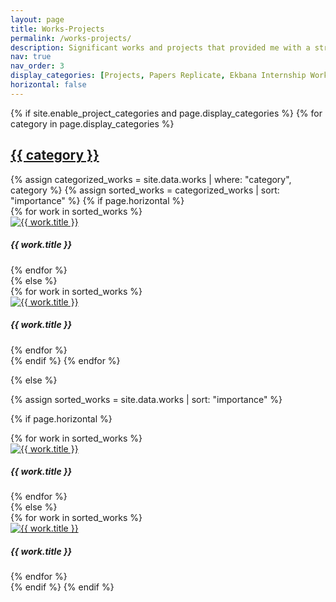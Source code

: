 ```yaml
---
layout: page
title: Works-Projects
permalink: /works-projects/
description: Significant works and projects that provided me with a strong foundational base and enriched my knowledge significantly
nav: true
nav_order: 3
display_categories: [Projects, Papers Replicate, Ekbana Internship Works, FuseMachine Semester Projects, Core ML Scratch, Hackathon Projects]
horizontal: false
---
```


<!-- pages/works-projects.md -->
<div class="work-project">
{% if site.enable_project_categories and page.display_categories %}
  <!-- Display categorized works/projects -->
  {% for category in page.display_categories %}
  <a id="{{ category }}" href=".#{{ category }}">
    <h2 class="category">{{ category }}</h2>
  </a>
  {% assign categorized_works = site.data.works | where: "category", category %}
  {% assign sorted_works = categorized_works | sort: "importance" %}
  <!-- Generate cards for each work/project -->
  {% if page.horizontal %}
  <div class="container">
    <div class="row row-cols-1 row-cols-md-2">
    {% for work in sorted_works %}
      <div class="col mb-4">
        <div class="card h-100">
          <a href="{{ work.link }}">
            <img src="{{ work.image }}" class="card-img-top" alt="{{ work.title }}">
          </a>
          <div class="card-body">
            <h5 class="card-title">{{ work.title }}</h5>
          </div>
        </div>
      </div>
    {% endfor %}
    </div>
  </div>
  {% else %}
  <div class="row row-cols-1 row-cols-md-3">
    {% for work in sorted_works %}
      <div class="col mb-4">
        <div class="card h-100">
          <a href="{{ work.link }}">
            <img src="{{ work.image }}" class="card-img-top" alt="{{ work.title }}">
          </a>
          <div class="card-body">
            <h5 class="card-title">{{ work.title }}</h5>
          </div>
        </div>
      </div>
    {% endfor %}
  </div>
  {% endif %}
  {% endfor %}

{% else %}

<!-- Display works/projects without categories -->

{% assign sorted_works = site.data.works | sort: "importance" %}

  <!-- Generate cards for each work/project -->

{% if page.horizontal %}

  <div class="container">
    <div class="row row-cols-1 row-cols-md-2">
    {% for work in sorted_works %}
      <div class="col mb-4">
        <div class="card h-100">
          <a href="{{ work.link }}">
            <img src="{{ work.image }}" class="card-img-top" alt="{{ work.title }}">
          </a>
          <div class="card-body">
            <h5 class="card-title">{{ work.title }}</h5>
          </div>
        </div>
      </div>
    {% endfor %}
    </div>
  </div>
  {% else %}
  <div class="row row-cols-1 row-cols-md-3">
    {% for work in sorted_works %}
      <div class="col mb-4">
        <div class="card h-100">
          <a href="{{ work.link }}">
            <img src="{{ work.image }}" class="card-img-top" alt="{{ work.title }}">
          </a>
          <div class="card-body">
            <h5 class="card-title">{{ work.title }}</h5>
          </div>
        </div>
      </div>
    {% endfor %}
  </div>
  {% endif %}
{% endif %}
</div>
